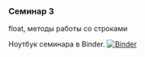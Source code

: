 ### Семинар 3
float, методы работы со строками

Ноутбук семинара в Binder. [![Binder](https://mybinder.org/badge_logo.svg)](https://mybinder.org/v2/gh/feldsherov/hse_python_2019_2020/master?filepath=sem3%2Fsem3.ipynb)


